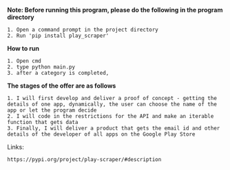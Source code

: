 
**Note: Before running this program, please do the following in the program directory**
```
1. Open a command prompt in the project directory
2. Run 'pip install play_scraper'

```

**How to run**
```
1. Open cmd
2. type python main.py
3. after a category is completed, 
```

**The stages of the offer are as follows** 
```
1. I will first develop and deliver a proof of concept - getting the details of one app, dynamically, the user can choose the name of the app or let the program decide 
2. I will code in the restrictions for the API and make an iterable function that gets data 
3. Finally, I will deliver a product that gets the email id and other details of the developer of all apps on the Google Play Store
```

Links:
``` 
https://pypi.org/project/play-scraper/#description
```